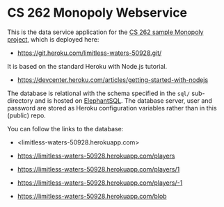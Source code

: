 # CS 262 Monopoly Webservice

This is the data service application for the 
[CS 262 sample Monopoly project](https://github.com/calvin-cs262-organization/monopoly-project),
 which is deployed here:
          
- <https://git.heroku.com/limitless-waters-50928.git/>

It is based on the standard Heroku with Node.js tutorial.

- <https://devcenter.heroku.com/articles/getting-started-with-nodejs>  

The database is relational with the schema specified in the `sql/` sub-directory
and is hosted on [ElephantSQL](https://www.elephantsql.com/). The database server,
user and password are stored as Heroku configuration variables rather than in this 
(public) repo.

You can follow the links to the database:


 - <limitless-waters-50928.herokuapp.com>
 
 - <https://limitless-waters-50928.herokuapp.com/players>
 
 - <https://limitless-waters-50928.herokuapp.com/players/1>

 - <https://limitless-waters-50928.herokuapp.com/players/-1>

 - <https://limitless-waters-50928.herokuapp.com/blob>


 
